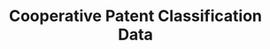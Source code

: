 ---
bigquery: https://console.cloud.google.com/bigquery?p=patents-public-data&d=cpc&page=dataset
citation: '“Cooperative Patent Classification” by the EPO and USPTO, for public use. '
contributors: EPO, USPTO
cost: None
description: Cooperative Patent Classification Data contains the scheme and definitions
  of the Cooperative Patent Classification system for classifying patent documents.
  The CPC is the result of a partnership between the EPO and the USPTO in their joint
  effort to develop a common, internationally compatible classification system for
  technical documents, in particular patent publications, which will be used by both
  offices in the patent granting process
documentation: https://www.cooperativepatentclassification.org/cpcSchemeAndDefinitions
last_edit: 04/12/2022, 05:21:46
location: https://www.cooperativepatentclassification.org/index
maintained_by: USPTO, EPO
schema_fields:
- titleFull
- children
- title_part
- glossary
- dateRevised
- ipc_concordant
- application_references
- applicationReferences
- additional_only
- breakdown_code
- date_revised
- status
- symbol
- childGroups
- level
- residualReferences
- breakdownCode
- parents
- child_groups
- residual_references
- sizeCache
- limiting_references
- not_allocatable
- synonyms
- informativeReferences
- titlePart
- notAllocatable
- title_full
- definition
- limitingReferences
- informative_references
- ipcConcordant
shortname: cooperative_patent_classification
tags:
- patents
- science
title: Cooperative Patent Classification Data
uuid: 984374a7-16e9-4b35-9445-458daceb01bf
---